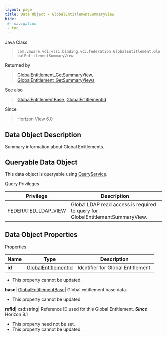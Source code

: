 ```yaml
---
layout: page
title: Data Object - GlobalEntitlementSummaryView
hide:
 #- navigation
 - toc
---
```






Java Class  
> `com.vmware.vdi.vlsi.binding.vdi.federation.GlobalEntitlement.GlobalEntitlementSummaryView`

Returned by  
> [GlobalEntitlement_GetSummaryView](vdi.federation.GlobalEntitlement.md#getSummaryView), [GlobalEntitlement_GetSummaryViews](vdi.federation.GlobalEntitlement.md#getSummaryViews)

See also  
> [GlobalEntitlementBase](vdi.federation.GlobalEntitlement.GlobalEntitlementBase.md), [GlobalEntitlementId](vdi.entity.GlobalEntitlementId.md)

Since  
> Horizon View 6.0


## Data Object Description 

Summary information about Global Entitlements. 

##  Queryable Data Object 

This data object is queryable using [QueryService](vdi.query.QueryService.md "QueryService"). 

Query Privileges 

Privilege |  Description   
---|---  
FEDERATED_LDAP_VIEW|  Global LDAP read access is required to query for GlobalEntitlementSummaryView.   
  


## Data Object Properties

Properties

Name |  Type |  Description   
---|---|---  
**id**| [GlobalEntitlementId](vdi.entity.GlobalEntitlementId.md)|  Identifier for Global Entitlement.   


 * This property cannot be updated.

  
**base**| [GlobalEntitlementBase](vdi.federation.GlobalEntitlement.GlobalEntitlementBase.md)|  Global entitlement base data.   


 * This property cannot be updated.

  
**refId**|  xsd:string|  Reference ID used for this Global Entitlement.  **_Since_** Horizon 8.1  


 * This property need not be set.
 * This property cannot be updated.

  
  

  
